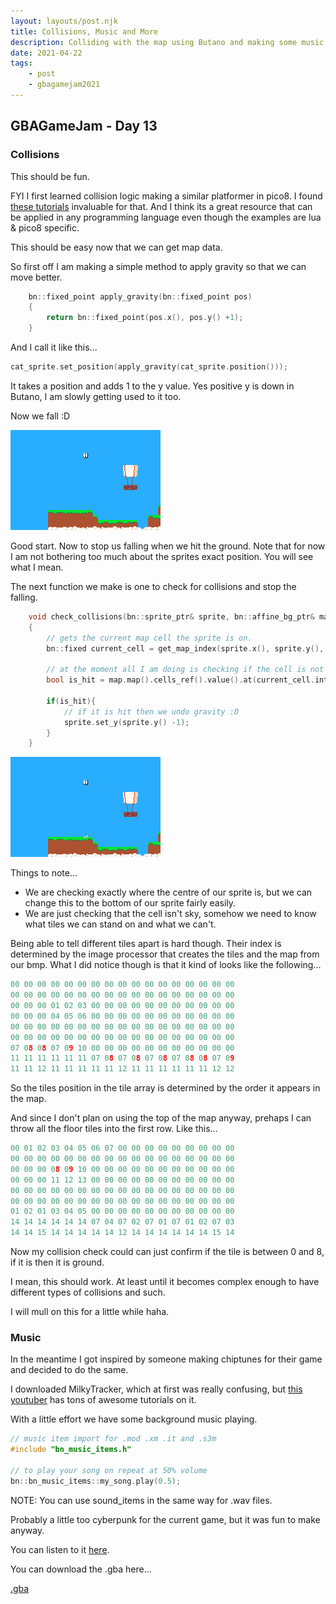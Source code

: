 ```yaml
---
layout: layouts/post.njk
title: Collisions, Music and More
description: Colliding with the map using Butano and making some music
date: 2021-04-22
tags:
    - post
    - gbagamejam2021
---
```


>
## GBAGameJam - Day 13

### Collisions

This should be fun.

FYI I first learned collision logic making a similar platformer in pico8. I found [these tutorials](https://www.youtube.com/watch?v=-hejwsu9A9g) invaluable for that. And I think its a great resource that can be applied in any programming language even though the examples are lua & pico8 specific.

This should be easy now that we can get map data.

So first off I am making a simple method to apply gravity so that we can move better.

``` cpp
    bn::fixed_point apply_gravity(bn::fixed_point pos)
    {
        return bn::fixed_point(pos.x(), pos.y() +1);
    }
```

And I call it like this...

``` cpp
cat_sprite.set_position(apply_gravity(cat_sprite.position()));
```

It takes a position and adds 1 to the y value. Yes positive y is down in Butano, I am slowly getting used to it too.

Now we fall :D

![](/img/day-12-falling.gif)

Good start. Now to stop us falling when we hit the ground. Note that for now I am not bothering too much about the sprites exact position. You will see what I mean.

The next function we make is one to check for collisions and stop the falling.

``` cpp
    void check_collisions(bn::sprite_ptr& sprite, bn::affine_bg_ptr& map)
    {
        // gets the current map cell the sprite is on.
        bn::fixed current_cell = get_map_index(sprite.x(), sprite.y(), map.dimensions().width());

        // at the moment all I am doing is checking if the cell is not the sky cell (aka not zero)
        bool is_hit = map.map().cells_ref().value().at(current_cell.integer()) != 0;
        
        if(is_hit){
            // if it is hit then we undo gravity :D
            sprite.set_y(sprite.y() -1);
        }
    }
```

![](/img/day-12-collision.gif)

Things to note... 

+ We are checking exactly where the centre of our sprite is, but we can change this to the bottom of our sprite fairly easily.
+ We are just checking that the cell isn't sky, somehow we need to know what tiles we can stand on and what we can't.

Being able to tell different tiles apart is hard though. Their index is determined by the image processor that creates the tiles and the map from our bmp. What I did notice though is that it kind of looks like the following...

``` cpp
00 00 00 00 00 00 00 00 00 00 00 00 00 00 00 00 00
00 00 00 00 00 00 00 00 00 00 00 00 00 00 00 00 00
00 00 00 01 02 03 00 00 00 00 00 00 00 00 00 00 00
00 00 00 04 05 06 00 00 00 00 00 00 00 00 00 00 00
00 00 00 00 00 00 00 00 00 00 00 00 00 00 00 00 00
00 00 00 00 00 00 00 00 00 00 00 00 00 00 00 00 00
07 08 08 07 09 10 00 00 00 00 00 00 00 00 00 00 00
11 11 11 11 11 11 07 08 07 08 07 08 07 08 08 07 09
11 11 12 11 11 11 11 11 12 11 11 11 11 11 11 12 12
```

So the tiles position in the tile array is determined by the order it appears in the map.

And since I don't plan on using the top of the map anyway, prehaps I can throw all the floor tiles into the first row. Like this...


``` cpp
00 01 02 03 04 05 06 07 00 00 00 00 00 00 00 00 00
00 00 00 00 00 00 00 00 00 00 00 00 00 00 00 00 00
00 00 00 08 09 10 00 00 00 00 00 00 00 00 00 00 00
00 00 00 11 12 13 00 00 00 00 00 00 00 00 00 00 00
00 00 00 00 00 00 00 00 00 00 00 00 00 00 00 00 00
00 00 00 00 00 00 00 00 00 00 00 00 00 00 00 00 00
01 02 01 03 04 05 00 00 00 00 00 00 00 00 00 00 00
14 14 14 14 14 14 07 04 07 02 07 01 07 01 02 07 03
14 14 15 14 14 14 14 14 12 14 14 14 14 14 14 15 14
```

Now my collision check could can just confirm if the tile is between 0 and 8, if it is then it is ground.

I mean, this should work. At least until it becomes complex enough to have different types of collisions and such.

I will mull on this for a little while haha.

### Music

In the meantime I got inspired by someone making chiptunes for their game and decided to do the same.

I downloaded MilkyTracker, which at first was really confusing, but [this youtuber](https://www.youtube.com/channel/UCegheZHIpMbFwxbY4jrc8DA/videos) has tons of awesome tutorials on it.

With a little effort we have some background music playing. 

``` cpp
// music item import for .mod .xm .it and .s3m
#include "bn_music_items.h"

// to play your song on repeat at 50% volume
bn::bn_music_items::my_song.play(0.5);
```

NOTE: You can use sound_items in the same way for .wav files.

Probably a little too cyberpunk for the current game, but it was fun to make anyway.

You can listen to it [here](/img/example.wav).

You can download the .gba here...

[.gba](https://github.com/foopod/gbaGamejam2021/releases/download/day-13/feline-day13.gba)
